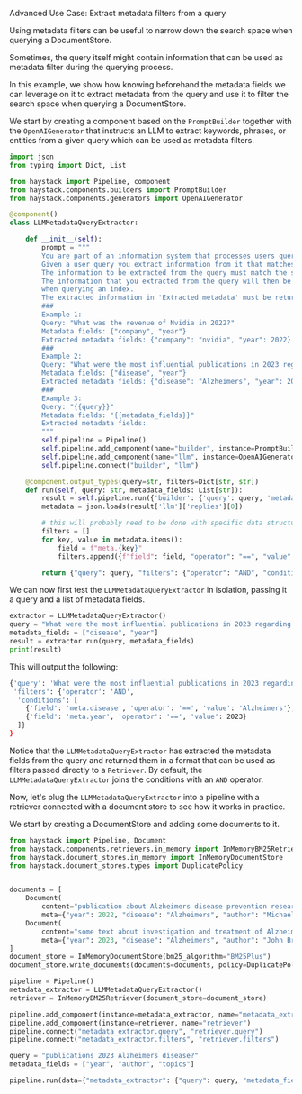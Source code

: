 Advanced Use Case: Extract metadata filters from a query

Using metadata filters can be useful to narrow down the search space when querying a DocumentStore. 

Sometimes, the query itself might contain information that can be used as metadata filter during the querying process. 

In this example, we show how knowing beforehand the metadata fields we can leverage on it to extract
metadata from the query and use it to filter the search space when querying a DocumentStore.

We start by creating a component based on the `PromptBuilder` together with the `OpenAIGenerator` that instructs an LLM 
to extract keywords, phrases, or entities from a given query which can be used as metadata filters.

```python
import json
from typing import Dict, List

from haystack import Pipeline, component
from haystack.components.builders import PromptBuilder
from haystack.components.generators import OpenAIGenerator

@component()
class LLMMetadataQueryExtractor:

    def __init__(self):
        prompt = """
        You are part of an information system that processes users queries.
        Given a user query you extract information from it that matches a given list of metadata fields.
        The information to be extracted from the query must match the semantics associated with the given metadata fields.
        The information that you extracted from the query will then be used as filters to narrow down the search space 
        when querying an index.
        The extracted information in 'Extracted metadata' must be returned in a valid JSON format.                
        ###
        Example 1:
        Query: "What was the revenue of Nvidia in 2022?"
        Metadata fields: {"company", "year"}
        Extracted metadata fields: {"company": "nvidia", "year": 2022}           
        ###
        Example 2:
        Query: "What were the most influential publications in 2023 regarding Alzheimers disease?"
        Metadata fields: {"disease", "year"}
        Extracted metadata fields: {"disease": "Alzheimers", "year": 2023}
        ###
        Example 3:
        Query: "{{query}}"
        Metadata fields: "{{metadata_fields}}"
        Extracted metadata fields:
        """
        self.pipeline = Pipeline()
        self.pipeline.add_component(name="builder", instance=PromptBuilder(prompt))
        self.pipeline.add_component(name="llm", instance=OpenAIGenerator(model="gpt-3.5-turbo"))
        self.pipeline.connect("builder", "llm")

    @component.output_types(query=str, filters=Dict[str, str])
    def run(self, query: str, metadata_fields: List[str]):
        result = self.pipeline.run({'builder': {'query': query, 'metadata_fields': metadata_fields}})
        metadata = json.loads(result['llm']['replies'][0])

        # this will probably need to be done with specific data structures and in a more sophisticated way
        filters = []
        for key, value in metadata.items():
            field = f"meta.{key}"
            filters.append({f"field": field, "operator": "==", "value": value})

        return {"query": query, "filters": {"operator": "AND", "conditions": filters}}
```

We can now first test the `LLMMetadataQueryExtractor` in isolation, passing it a query and a list of metadata fields.

```python
extractor = LLMMetadataQueryExtractor()
query = "What were the most influential publications in 2023 regarding Alzheimers disease?"
metadata_fields = ["disease", "year"]
result = extractor.run(query, metadata_fields)
print(result)
```

This will output the following:
```bash
{'query': 'What were the most influential publications in 2023 regarding Alzheimers disease?', 
 'filters': {'operator': 'AND', 
  'conditions': [
    {'field': 'meta.disease', 'operator': '==', 'value': 'Alzheimers'}, 
    {'field': 'meta.year', 'operator': '==', 'value': 2023}
  ]}
}
```

Notice that the `LLMMetadataQueryExtractor` has extracted the metadata fields from the query and returned them in a
format that can be used as filters passed directly to a `Retriever`. By default, the `LLMMetadataQueryExtractor`
joins the conditions with an `AND` operator.


Now, let's plug the `LLMMetadataQueryExtractor` into a pipeline with a retriever connected with a document store to 
see how it works in practice.

We start by creating a DocumentStore and adding some documents to it.

```python
from haystack import Pipeline, Document
from haystack.components.retrievers.in_memory import InMemoryBM25Retriever
from haystack.document_stores.in_memory import InMemoryDocumentStore
from haystack.document_stores.types import DuplicatePolicy


documents = [
    Document(
        content="publication about Alzheimers disease prevention research done over 2023 patients study",        
        meta={"year": 2022, "disease": "Alzheimers", "author": "Michael Butter"}),
    Document(
        content="some text about investigation and treatment of Alzheimers disease",
        meta={"year": 2023, "disease": "Alzheimers", "author": "John Bread"}),
]
document_store = InMemoryDocumentStore(bm25_algorithm="BM25Plus")
document_store.write_documents(documents=documents, policy=DuplicatePolicy.OVERWRITE)

pipeline = Pipeline()
metadata_extractor = LLMMetadataQueryExtractor()
retriever = InMemoryBM25Retriever(document_store=document_store)

pipeline.add_component(instance=metadata_extractor, name="metadata_extractor")
pipeline.add_component(instance=retriever, name="retriever")
pipeline.connect("metadata_extractor.query", "retriever.query")
pipeline.connect("metadata_extractor.filters", "retriever.filters")

query = "publications 2023 Alzheimers disease?"
metadata_fields = ["year", "author", "topics"]

pipeline.run(data={"metadata_extractor": {"query": query, "metadata_fields": metadata_fields}})
```